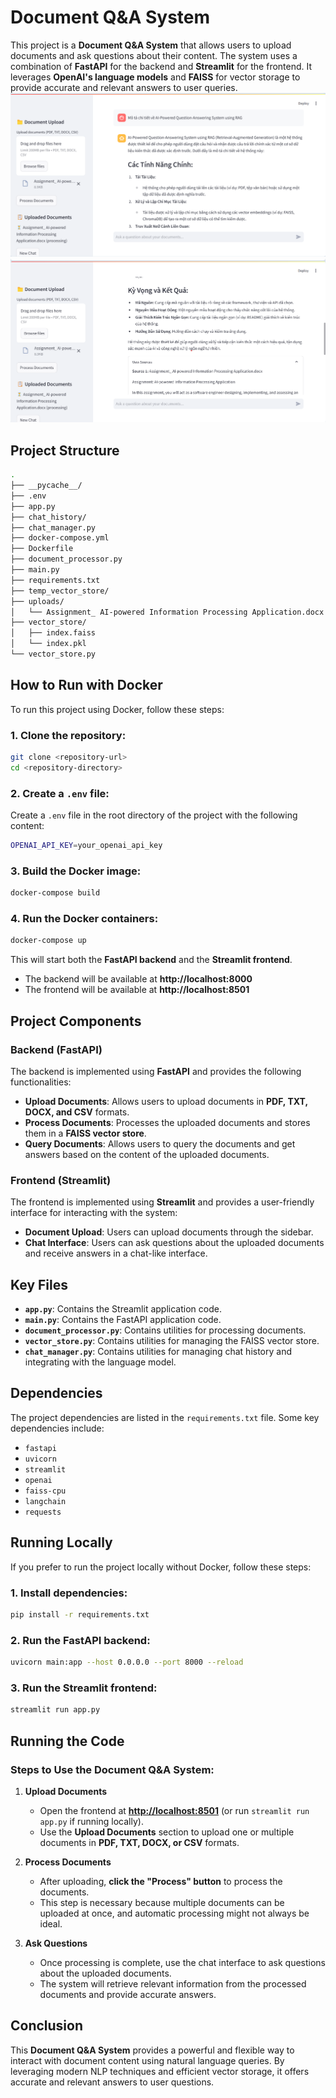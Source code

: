 # Document Q&A System

This project is a **Document Q&A System** that allows users to upload documents and ask questions about their content. The system uses a combination of **FastAPI** for the backend and **Streamlit** for the frontend. It leverages **OpenAI's language models** and **FAISS** for vector storage to provide accurate and relevant answers to user queries.
![alt text](image.png)
![img.png](img.png)
## Project Structure

```bash
.
├── __pycache__/
├── .env
├── app.py
├── chat_history/
├── chat_manager.py
├── docker-compose.yml
├── Dockerfile
├── document_processor.py
├── main.py
├── requirements.txt
├── temp_vector_store/
├── uploads/
│   └── Assignment_ AI-powered Information Processing Application.docx
├── vector_store/
│   ├── index.faiss
│   └── index.pkl
└── vector_store.py
```

## How to Run with Docker

To run this project using Docker, follow these steps:

### 1. Clone the repository:
```bash
git clone <repository-url>
cd <repository-directory>
```

### 2. Create a `.env` file:
Create a `.env` file in the root directory of the project with the following content:
```bash
OPENAI_API_KEY=your_openai_api_key
```

### 3. Build the Docker image:
```bash
docker-compose build
```

### 4. Run the Docker containers:
```bash
docker-compose up
```

This will start both the **FastAPI backend** and the **Streamlit frontend**.
- The backend will be available at **http://localhost:8000**
- The frontend will be available at **http://localhost:8501**

## Project Components

### Backend (FastAPI)
The backend is implemented using **FastAPI** and provides the following functionalities:
- **Upload Documents**: Allows users to upload documents in **PDF, TXT, DOCX, and CSV** formats.
- **Process Documents**: Processes the uploaded documents and stores them in a **FAISS vector store**.
- **Query Documents**: Allows users to query the documents and get answers based on the content of the uploaded documents.

### Frontend (Streamlit)
The frontend is implemented using **Streamlit** and provides a user-friendly interface for interacting with the system:
- **Document Upload**: Users can upload documents through the sidebar.
- **Chat Interface**: Users can ask questions about the uploaded documents and receive answers in a chat-like interface.

## Key Files
- **`app.py`**: Contains the Streamlit application code.
- **`main.py`**: Contains the FastAPI application code.
- **`document_processor.py`**: Contains utilities for processing documents.
- **`vector_store.py`**: Contains utilities for managing the FAISS vector store.
- **`chat_manager.py`**: Contains utilities for managing chat history and integrating with the language model.

## Dependencies
The project dependencies are listed in the `requirements.txt` file. Some key dependencies include:
- `fastapi`
- `uvicorn`
- `streamlit`
- `openai`
- `faiss-cpu`
- `langchain`
- `requests`

## Running Locally
If you prefer to run the project locally without Docker, follow these steps:

### 1. Install dependencies:
```bash
pip install -r requirements.txt
```

### 2. Run the FastAPI backend:
```bash
uvicorn main:app --host 0.0.0.0 --port 8000 --reload
```

### 3. Run the Streamlit frontend:
```bash
streamlit run app.py
```

## Running the Code

### Steps to Use the Document Q&A System:

1. **Upload Documents**  
   - Open the frontend at **[http://localhost:8501](http://localhost:8501)** (or run `streamlit run app.py` if running locally).  
   - Use the **Upload Documents** section to upload one or multiple documents in **PDF, TXT, DOCX, or CSV** formats.  

2. **Process Documents**  
   - After uploading, **click the "Process" button** to process the documents.  
   - This step is necessary because multiple documents can be uploaded at once, and automatic processing might not always be ideal.  

3. **Ask Questions**  
   - Once processing is complete, use the chat interface to ask questions about the uploaded documents.  
   - The system will retrieve relevant information from the processed documents and provide accurate answers.  


## Conclusion
This **Document Q&A System** provides a powerful and flexible way to interact with document content using natural language queries. By leveraging modern NLP techniques and efficient vector storage, it offers accurate and relevant answers to user questions.